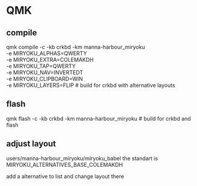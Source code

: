 # QMK
## compile
qmk compile -c -kb crkbd -km manna-harbour_miryoku \
  -e MIRYOKU_ALPHAS=QWERTY \
  -e MIRYOKU_EXTRA=COLEMAKDH \
  -e MIRYOKU_TAP=QWERTY \
  -e MIRYOKU_NAV=INVERTEDT \
  -e MIRYOKU_CLIPBOARD=WIN \
  -e MIRYOKU_LAYERS=FLIP # build for crkbd with alternative layouts
## flash

qmk flash -c -kb crkbd -km manna-harbour_miryoku # build for crkbd and flash


## adjust layout
users/manna-harbour_miryoku/miryoku_babel
the standart is MIRYOKU_ALTERNATIVES_BASE_COLEMAKDH

add a alternative to list and change layout there
